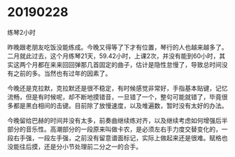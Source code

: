 # 20190228

练琴2小时

昨晚跟老朋友吃饭没能练成。今晚又得等了下才有位置，琴行的人也越来越多了。二月就此过去，这个月练琴21天，59.42小时，上课2次，并没有能到60小时，其实这两个月都在来来回回弹那几首固定的曲子，估计是隐性怠慢了，导致总时间没有之前的多。当然也有过年的因素了。

今晚还是克拉默，克拉默还是很不稳定，有时候感觉非常好，手指基本贴键，记忆流畅，但是有时候呢，却不断地摸错音，一旦错了一个，整句可能就错了，毕竟很多都是黑白相间的击键。目前除了放慢速度，以及堆遍数，暂时没有太好的办法。

今晚留给巴赫的时间并没有太多，前奏曲继续练对齐，以及继续考虑如何增强后半部分的音乐性。高潮部分的一段原来叫做卡农，是必须左右手力度交替变化的，一段右手强，一段左手强，之前没有留意谱面标记，实际上做起来还是很难。赋格也没能往后摸，还是分小节处理前二分之一的合手。
